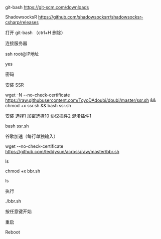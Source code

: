 git-bash
https://git-scm.com/downloads

ShadowsocksR
https://github.com/shadowsocksrr/shadowsocksr-csharp/releases




打开 git-bash   （ctrl+H  删除）

连接服务器

ssh root@IP地址

yes

密码

安装 SSR

wget -N --no-check-certificate https://raw.githubusercontent.com/ToyoDAdoubi/doubi/master/ssr.sh && chmod +x ssr.sh && bash ssr.sh

安装  选择1   加密选择10   协议插件2   混淆插件1



bash ssr.sh


谷歌加速（每行单独输入）

wget --no-check-certificate https://github.com/teddysun/across/raw/master/bbr.sh

ls

chmod +x bbr.sh

ls

执行

./bbr.sh

按任意键开始

重启

Reboot
